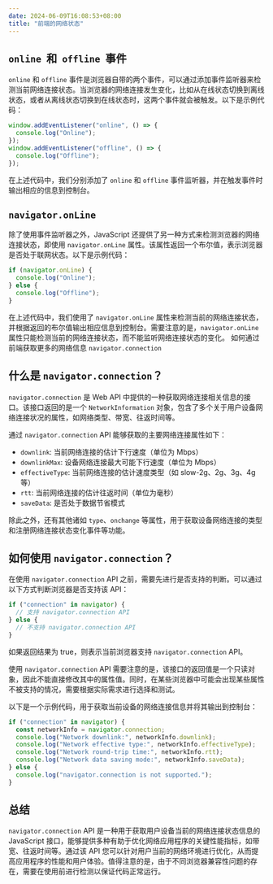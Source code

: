 ```yaml
---
date: 2024-06-09T16:08:53+08:00
title: "前端的网络状态"
---
```


## `online`  和  `offline`  事件

`online` 和 `offline` 事件是浏览器自带的两个事件，可以通过添加事件监听器来检测当前网络连接状态。当浏览器的网络连接发生变化，比如从在线状态切换到离线状态，或者从离线状态切换到在线状态时，这两个事件就会被触发。以下是示例代码：

```js
window.addEventListener("online", () => {
  console.log("Online");
});
window.addEventListener("offline", () => {
  console.log("Offline");
});
```

在上述代码中，我们分别添加了 `online` 和 `offline` 事件监听器，并在触发事件时输出相应的信息到控制台。

## `navigator.onLine`

除了使用事件监听器之外，JavaScript 还提供了另一种方式来检测浏览器的网络连接状态，即使用 `navigator.onLine` 属性。该属性返回一个布尔值，表示浏览器是否处于联网状态。以下是示例代码：

```js
if (navigator.onLine) {
  console.log("Online");
} else {
  console.log("Offline");
}
```

在上述代码中，我们使用了 `navigator.onLine` 属性来检测当前的网络连接状态，并根据返回的布尔值输出相应信息到控制台。需要注意的是，`navigator.onLine` 属性只能检测当前的网络连接状态，而不能监听网络连接状态的变化。 如何通过前端获取更多的网络信息 `navigator.connection`

## 什么是 `navigator.connection`？

`navigator.connection` 是 Web API 中提供的一种获取网络连接相关信息的接口。该接口返回的是一个 `NetworkInformation` 对象，包含了多个关于用户设备网络连接状况的属性，如网络类型、带宽、往返时间等。

通过 `navigator.connection` API 能够获取的主要网络连接属性如下：

- `downlink`: 当前网络连接的估计下行速度（单位为 Mbps）
- `downlinkMax`: 设备网络连接最大可能下行速度（单位为 Mbps）
- `effectiveType`: 当前网络连接的估计速度类型（如 slow-2g、2g、3g、4g 等）
- `rtt`: 当前网络连接的估计往返时间（单位为毫秒）
- `saveData`: 是否处于数据节省模式

除此之外，还有其他诸如 `type`、`onchange` 等属性，用于获取设备网络连接的类型和注册网络连接状态变化事件等功能。

## 如何使用 `navigator.connection`？

在使用 `navigator.connection` API 之前，需要先进行是否支持的判断。可以通过以下方式判断浏览器是否支持该 API：

```js
if ("connection" in navigator) {
  // 支持 navigator.connection API
} else {
  // 不支持 navigator.connection API
}
```

如果返回结果为 true，则表示当前浏览器支持 `navigator.connection` API。

使用 `navigator.connection` API 需要注意的是，该接口的返回值是一个只读对象，因此不能直接修改其中的属性值。同时，在某些浏览器中可能会出现某些属性不被支持的情况，需要根据实际需求进行选择和测试。

以下是一个示例代码，用于获取当前设备的网络连接信息并将其输出到控制台：

```js
if ("connection" in navigator) {
  const networkInfo = navigator.connection;
  console.log("Network downlink:", networkInfo.downlink);
  console.log("Network effective type:", networkInfo.effectiveType);
  console.log("Network round-trip time:", networkInfo.rtt);
  console.log("Network data saving mode:", networkInfo.saveData);
} else {
  console.log("navigator.connection is not supported.");
}
```

## 总结

`navigator.connection` API 是一种用于获取用户设备当前的网络连接状态信息的 JavaScript 接口，能够提供多种有助于优化网络应用程序的关键性能指标，如带宽、往返时间等。通过该 API 您可以针对用户当前的网络环境进行优化，从而提高应用程序的性能和用户体验。值得注意的是，由于不同浏览器兼容性问题的存在，需要在使用前进行检测以保证代码正常运行。